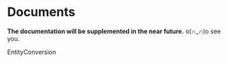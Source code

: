﻿# Documents

**The documentation will be supplemented in the near future.** o(∩_∩)o see you. 

EntityConversion 

